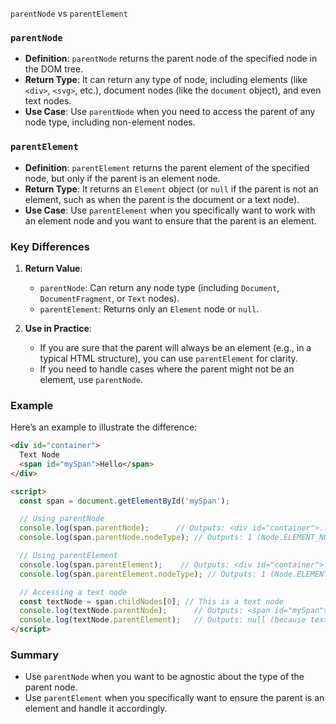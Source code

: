  `parentNode` vs `parentElement`
### `parentNode`

- **Definition**: `parentNode` returns the parent node of the specified node in the DOM tree.
- **Return Type**: It can return any type of node, including elements (like `<div>`, `<svg>`, etc.), document nodes (like the `document` object), and even text nodes.
- **Use Case**: Use `parentNode` when you need to access the parent of any node type, including non-element nodes.

### `parentElement`

- **Definition**: `parentElement` returns the parent element of the specified node, but only if the parent is an element node.
- **Return Type**: It returns an `Element` object (or `null` if the parent is not an element, such as when the parent is the document or a text node).
- **Use Case**: Use `parentElement` when you specifically want to work with an element node and you want to ensure that the parent is an element.

### Key Differences

1. **Return Value**:
   - `parentNode`: Can return any node type (including `Document`, `DocumentFragment`, or `Text` nodes).
   - `parentElement`: Returns only an `Element` node or `null`.

2. **Use in Practice**:
   - If you are sure that the parent will always be an element (e.g., in a typical HTML structure), you can use `parentElement` for clarity.
   - If you need to handle cases where the parent might not be an element, use `parentNode`.

### Example

Here’s an example to illustrate the difference:

```html
<div id="container">
  Text Node
  <span id="mySpan">Hello</span>
</div>

<script>
  const span = document.getElementById('mySpan');

  // Using parentNode
  console.log(span.parentNode);      // Outputs: <div id="container">...</div>
  console.log(span.parentNode.nodeType); // Outputs: 1 (Node.ELEMENT_NODE)

  // Using parentElement
  console.log(span.parentElement);    // Outputs: <div id="container">...</div>
  console.log(span.parentElement.nodeType); // Outputs: 1 (Node.ELEMENT_NODE)

  // Accessing a text node
  const textNode = span.childNodes[0]; // This is a text node
  console.log(textNode.parentNode);      // Outputs: <span id="mySpan">Hello</span>
  console.log(textNode.parentElement);   // Outputs: null (because text nodes don't have an element parent)
</script>
```

### Summary

- Use `parentNode` when you want to be agnostic about the type of the parent node.
- Use `parentElement` when you specifically want to ensure the parent is an element and handle it accordingly.

